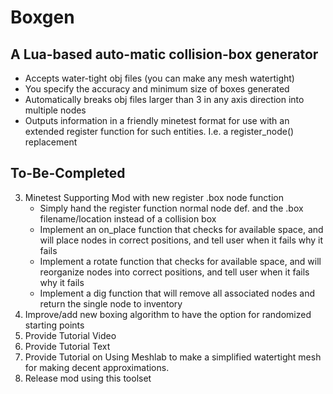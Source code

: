 # Boxgen

## A Lua-based auto-matic collision-box generator

* Accepts water-tight obj files (you can make any mesh watertight)
* You specify the accuracy and minimum size of boxes generated
* Automatically breaks obj files larger than 3 in any axis direction into multiple nodes
* Outputs information in a friendly minetest format for use with an extended register function for such entities. I.e. a register_node() replacement

## To-Be-Completed

3. Minetest Supporting Mod with new register .box node function
    * Simply hand the register function normal node def. and the .box filename/location instead of a collision box
    * Implement an on_place function that checks for available space, and will place nodes in correct positions, and tell user when it fails why it fails
    * Implement a rotate function that checks for available space, and will reorganize nodes into correct positions, and tell user when it fails why it fails
    * Implement a dig function that will remove all associated nodes and return the single node to inventory
4. Improve/add new boxing algorithm to have the option for randomized starting points
6. Provide Tutorial Video
7. Provide Tutorial Text
8. Provide Tutorial on Using Meshlab to make a simplified watertight mesh for making decent approximations. 
9. Release mod using this toolset 